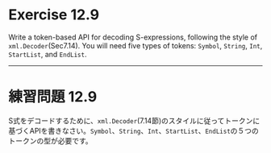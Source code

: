 # Exercise 12.9
Write a token-based API for decoding S-expressions, following the style of `xml.Decoder`(Sec7.14). You will need five types of tokens: `Symbol`, `String`, `Int`, `StartList`, and `EndList`.

---
# 練習問題 12.9
S式をデコードするために、`xml.Decoder`(7.14節)のスタイルに従ってトークンに基づくAPIを書きなさい。`Symbol`、`String`、`Int`、`StartList`、`EndList`の５つのトークンの型が必要です。
